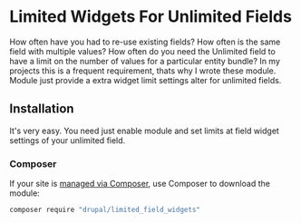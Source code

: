 # Limited Widgets For Unlimited Fields

How often have you had to re-use existing fields?
How often is the same field with multiple values?
How often do you need the Unlimited field to have a limit on the number of
values for a particular entity bundle?
In my projects this is a frequent requirement, thats why I wrote these module.
Module just provide a extra widget limit settings alter for unlimited fields.

## Installation
It's very easy. You need just enable module and set limits at field widget
settings of your unlimited field.

### Composer
If your site is [managed via Composer](https://www.drupal.org/node/2718229), use Composer to
download the module:
   ```sh
   composer require "drupal/limited_field_widgets"
   ```
